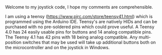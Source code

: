 Welcome to my joystick code, I hope my comments are comprehensible.

I am using a teensy (https://www.pjrc.com/store/teensy41.html) which is programmed using the Arduino IDE.
Teensy's are natively HIDs and can be purchased with no pre-soldered pins which could prove useful.
A Teensy 4.0 has 24 easily usable pins for buttons and 14 analog compatible pins.
The Teensy 4.1 has 42 pins with 18 being analog compatible.
Any multi-position switches that may be used will take up additional buttons both on the microcontroller and on the joystick in Windows.
